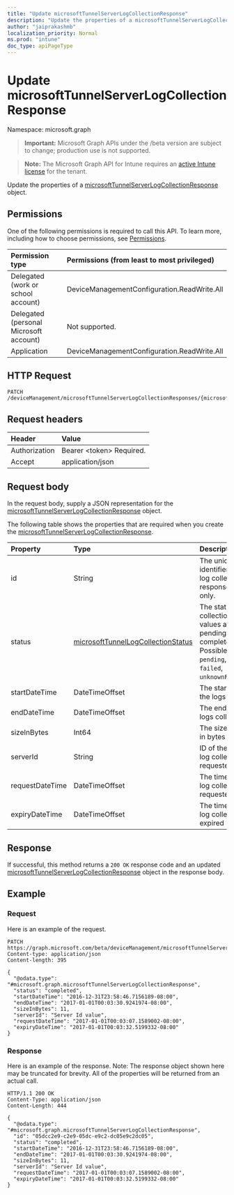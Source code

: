 ```yaml
---
title: "Update microsoftTunnelServerLogCollectionResponse"
description: "Update the properties of a microsoftTunnelServerLogCollectionResponse object."
author: "jaiprakashmb"
localization_priority: Normal
ms.prod: "intune"
doc_type: apiPageType
---
```


# Update microsoftTunnelServerLogCollectionResponse

Namespace: microsoft.graph

> **Important:** Microsoft Graph APIs under the /beta version are subject to change; production use is not supported.

> **Note:** The Microsoft Graph API for Intune requires an [active Intune license](https://go.microsoft.com/fwlink/?linkid=839381) for the tenant.

Update the properties of a [microsoftTunnelServerLogCollectionResponse](../resources/intune-mstunnel-microsofttunnelserverlogcollectionresponse.md) object.

## Permissions
One of the following permissions is required to call this API. To learn more, including how to choose permissions, see [Permissions](/graph/permissions-reference).

<!-- { "blockType": "ignored"  } // Note: Removing this line will result in the permissions autogeneration tool overwriting the table. -->
|Permission type|Permissions (from least to most privileged)|
|:---|:---|
|Delegated (work or school account)|DeviceManagementConfiguration.ReadWrite.All|
|Delegated (personal Microsoft account)|Not supported.|
|Application|DeviceManagementConfiguration.ReadWrite.All|

## HTTP Request
<!-- {
  "blockType": "ignored"
}
-->
``` http
PATCH /deviceManagement/microsoftTunnelServerLogCollectionResponses/{microsoftTunnelServerLogCollectionResponseId}
```

## Request headers
|Header|Value|
|:---|:---|
|Authorization|Bearer &lt;token&gt; Required.|
|Accept|application/json|

## Request body
In the request body, supply a JSON representation for the [microsoftTunnelServerLogCollectionResponse](../resources/intune-mstunnel-microsofttunnelserverlogcollectionresponse.md) object.

The following table shows the properties that are required when you create the [microsoftTunnelServerLogCollectionResponse](../resources/intune-mstunnel-microsofttunnelserverlogcollectionresponse.md).

|Property|Type|Description|
|:---|:---|:---|
|id|String|The unique identifier for server log collection response. Read-only.|
|status|[microsoftTunnelLogCollectionStatus](../resources/intune-mstunnel-microsofttunnellogcollectionstatus.md)|The status of log collection. Possible values are: pending, completed, failed. Possible values are: `pending`, `completed`, `failed`, `unknownFutureValue`.|
|startDateTime|DateTimeOffset|The start time of the logs collected|
|endDateTime|DateTimeOffset|The end time of the logs collected|
|sizeInBytes|Int64|The size of the logs in bytes|
|serverId|String|ID of the server the log collection is requested upon|
|requestDateTime|DateTimeOffset|The time when the log collection was requested|
|expiryDateTime|DateTimeOffset|The time when the log collection is expired|



## Response
If successful, this method returns a `200 OK` response code and an updated [microsoftTunnelServerLogCollectionResponse](../resources/intune-mstunnel-microsofttunnelserverlogcollectionresponse.md) object in the response body.

## Example

### Request
Here is an example of the request.
``` http
PATCH https://graph.microsoft.com/beta/deviceManagement/microsoftTunnelServerLogCollectionResponses/{microsoftTunnelServerLogCollectionResponseId}
Content-type: application/json
Content-length: 395

{
  "@odata.type": "#microsoft.graph.microsoftTunnelServerLogCollectionResponse",
  "status": "completed",
  "startDateTime": "2016-12-31T23:58:46.7156189-08:00",
  "endDateTime": "2017-01-01T00:03:30.9241974-08:00",
  "sizeInBytes": 11,
  "serverId": "Server Id value",
  "requestDateTime": "2017-01-01T00:03:07.1589002-08:00",
  "expiryDateTime": "2017-01-01T00:03:32.5199332-08:00"
}
```

### Response
Here is an example of the response. Note: The response object shown here may be truncated for brevity. All of the properties will be returned from an actual call.
``` http
HTTP/1.1 200 OK
Content-Type: application/json
Content-Length: 444

{
  "@odata.type": "#microsoft.graph.microsoftTunnelServerLogCollectionResponse",
  "id": "05dcc2e9-c2e9-05dc-e9c2-dc05e9c2dc05",
  "status": "completed",
  "startDateTime": "2016-12-31T23:58:46.7156189-08:00",
  "endDateTime": "2017-01-01T00:03:30.9241974-08:00",
  "sizeInBytes": 11,
  "serverId": "Server Id value",
  "requestDateTime": "2017-01-01T00:03:07.1589002-08:00",
  "expiryDateTime": "2017-01-01T00:03:32.5199332-08:00"
}
```
